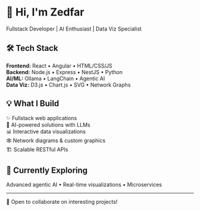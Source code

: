 # 👋 Hi, I'm Zedfar

Fullstack Developer | AI Enthusiast | Data Viz Specialist

## 🛠️ Tech Stack

**Frontend:** React • Angular • HTML/CSS/JS  
**Backend:** Node.js • Express • NestJS  • Python  
**AI/ML:** Ollama • LangChain • Agentic AI  
**Data Viz:** D3.js • Chart.js • SVG • Network Graphs

## 💡 What I Build

✨ Fullstack web applications  
🤖 AI-powered solutions with LLMs  
📊 Interactive data visualizations  
🕸️ Network diagrams & custom graphics  
🏗️ Scalable RESTful APIs

## 🌱 Currently Exploring

Advanced agentic AI • Real-time visualizations • Microservices

---

💬 Open to collaborate on interesting projects!
